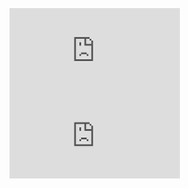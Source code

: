 ![](http://52.24.85.100/docs/awsgsg-intro.pdf?git=22)
![](http://52.24.85.100/docs/awsgsg-intro.pdf?git=23)

<!--![](http://52.24.85.100/imgs/cat.jpg?git=22)-->
<!--![](http://52.24.85.100/imgs/cat.jpg?git=23)-->
<!--![](http://52.24.85.100/docs/lec01.mp4?git=22)-->
<!--![](http://52.24.85.100/docs/lec01.mp4?git=23)-->

